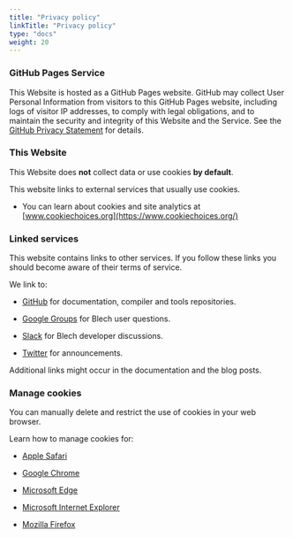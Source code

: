 ```yaml
---
title: "Privacy policy"
linkTitle: "Privacy policy"
type: "docs"
weight: 20
---
```


### GitHub Pages Service

This Website is hosted as a GitHub Pages website. 
GitHub may collect User Personal Information from visitors to this GitHub Pages website, including logs of visitor IP addresses, to comply with legal obligations, and to maintain the security and integrity of this Website and the Service. 
See the [GitHub Privacy Statement](https://help.github.com/en/github/site-policy/github-privacy-statement) for details.


### This Website

This Website does **not** collect data or use cookies **by default**.

This website links to external services that usually use cookies.
- You can learn about cookies and site analytics at [www.cookiechoices.org](https://www.cookiechoices.org/)

### Linked services

This website contains links to other services. If you follow these links you should become aware of their terms of service.

We link to:

- [GitHub](https://help.github.com/en/github/site-policy/github-terms-of-service) for documentation, compiler and tools repositories.

- [Google Groups](https://policies.google.com/terms) for Blech user questions.

- [Slack](https://slack.com/terms-of-service) for Blech developer discussions.

- [Twitter](https://twitter.com/tos) for announcements.

Additional links might occur in the documentation and the blog posts.

### Manage cookies

You can manually delete and restrict the use of cookies in your web browser. 

Learn how to manage cookies for:

- [Apple Safari](https://support.apple.com/guide/safari/manage-cookies-and-website-data-sfri11471/mac)

- [Google Chrome](https://support.google.com/chrome/answer/95647)

- [Microsoft Edge](https://support.microsoft.com/help/4027947/microsoft-edge-delete-cookies)

- [Microsoft Internet Explorer](https://support.microsoft.com/help/17442/windows-internet-explorer-delete-manage-cookies)

- [Mozilla Firefox](https://support.mozilla.org/products/firefox/protect-your-privacy/cookies)

